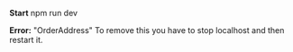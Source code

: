 **Start**
npm run dev

**Error:** "OrderAddress"
To remove this you have to stop localhost and then restart it.
